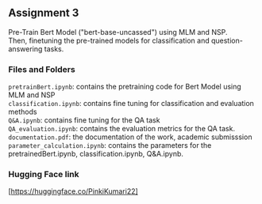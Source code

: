 ## Assignment 3
Pre-Train Bert Model ("bert-base-uncassed") using MLM and NSP. <br> 
Then, finetuning the pre-trained models for classification and question-answering tasks.

### Files and Folders<br>
`pretrainBert.ipynb`: contains the pretraining code for Bert Model using MLM and NSP<br>
`classification.ipynb`: contains fine tuning for classification and evaluation methods<br>
`Q&A.ipynb`: contains fine tuning for the QA task<br>
`QA_evaluation.ipynb`: contains the evaluation metrics for the QA task. <br>
`documentation.pdf`: the documentation of the work, academic submisssion <br>
`parameter_calculation.ipynb`: contains the parameters for the pretrainedBert.ipynb, classification.ipynb, Q&A.ipynb. <br>

### Hugging Face link
[https://huggingface.co/PinkiKumari22]


